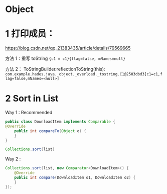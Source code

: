 # Object

# 1 打印成员：

https://blog.csdn.net/qq_21383435/article/details/79569665

方法 1：重写 toString
`{c1 = c1}{flag=false, mNames=null}`

方法 2： ToStringBuilder.reflectionToString(this):
`com.example.hades.java._object._overload._tostring.C1@2503dbd3[c1=c1,flag=false,mNames=<null>]`

# 2 Sort in List

Way 1 : Recommended

```java
public class DownloadItem implements Comparable {
@Override
    public int compareTo(Object o) {
    }
}

Collections.sort(list)
```

Way 2 :

```java
Collections.sort(list, new Comparator<DownloadItem>() {
    @Override
    public int compare(DownloadItem o1, DownloadItem o2) {
    }
});
```

